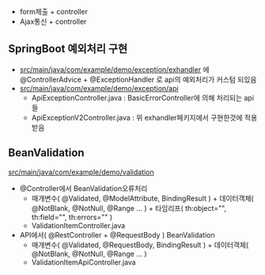 * form제출 + controller     
* Ajax통신 + controller  
## SpringBoot 예외처리 구현
* [src/main/java/com/example/demo/exception/exhandler](https://github.com/doriver/ThymeleafController/tree/master/src/main/java/com/example/demo/exception/exhandler
) 에 @ControllerAdvice + @ExceptionHandler 로 api의 예외처리가 커스텀 되있음
* [src/main/java/com/example/demo/exception/api](https://github.com/doriver/ThymeleafController/tree/master/src/main/java/com/example/demo/exception/api)
  * ApiExceptionController.java : BasicErrorController에 의해 처리되는 api들
  * ApiExceptionV2Controller.java : 위 exhandler페키지에서 구현한것에 적용 받음
 
## BeanValidation
[src/main/java/com/example/demo/validation](https://github.com/doriver/ThymeleafController/tree/master/src/main/java/com/example/demo/validation)
* @Controller에서 BeanValidation오류처리
  * 매개변수( @Validated, @ModelAttribute, BindingResult ) + 데이터객체( @NotBlank, @NotNull, @Range ... ) + 타임리프( th:object="", th:field="", th:errors="" )
  * ValidationItemController.java
* API에서( @RestController + @RequestBody ) BeanValidation
  * 매개변수( @Validated, @RequestBody, BindingResult ) + 데이터객체( @NotBlank, @NotNull, @Range ... )
  * ValidationItemApiController.java
